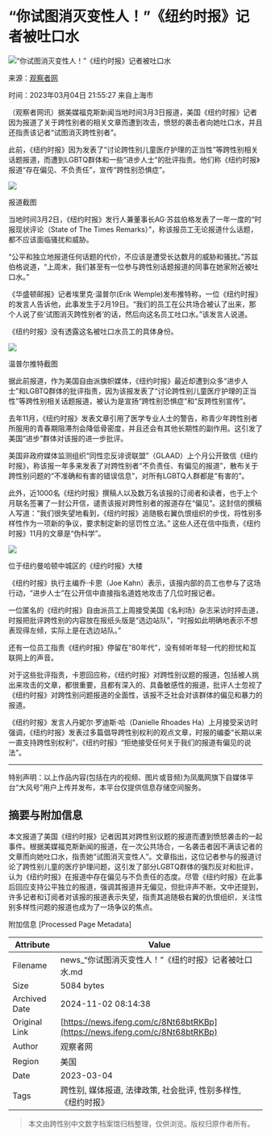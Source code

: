 # “你试图消灭变性人！”《纽约时报》记者被吐口水

![“你试图消灭变性人！”《纽约时报》记者被吐口水](//d.ifengimg.com/w121_h75_q90/x0.ifengimg.com/res/2023/220B2DDE629C4DC3B0AE9F308FBEF0AF03D7891D_size49_w1025_h292.png)

来源：[观察者网](https://ishare.ifeng.com/mediaShare/home/311993/media)

时间：2023年03月04日 21:55:27 来自上海市

（观察者网讯）据美媒福克斯新闻当地时间3月3日报道，美国《纽约时报》记者因为报道了关于跨性别者的相关文章而遭到攻击，愤怒的袭击者向她吐口水，并且还指责该记者“试图消灭跨性别者”。

此前，《纽约时报》因为发表了“讨论跨性别儿童医疗护理的正当性”等跨性别相关话题报道，而遭到LGBTQ群体和一些“进步人士”的批评指责。他们称《纽约时报》报道“存在偏见、不负责任”，宣传“跨性别恐惧症”。

![](https://x0.ifengimg.com/res/2023/220B2DDE629C4DC3B0AE9F308FBEF0AF03D7891D_size49_w1025_h292.png)

报道截图

当地时间3月2日，《纽约时报》发行人兼董事长AG·苏兹伯格发表了一年一度的“时报现状评论（State of The Times Remarks）”，称该报员工无论报道什么话题，都不应该面临骚扰和威胁。

“公平和独立地报道任何话题的代价，不应该是遭受长达数月的威胁和骚扰。”苏兹伯格说道，“上周末，我们甚至有一位参与跨性别话题报道的同事在她家附近被吐口水。”

《华盛顿邮报》记者埃里克·温普尔(Erik Wemple)发布推特称，一位《纽约时报》的发言人告诉他，此事发生于2月19日。“我们的员工在公共场合被认了出来，那个人说了些‘试图消灭跨性别者’的话，然后向这名员工吐口水。”该发言人说道。

《纽约时报》没有透露这名被吐口水员工的具体身份。

![](https://x0.ifengimg.com/res/2023/0B79D27F5FE89454C3DFC905ECAAD6C0986AA2AC_size45_w538_h326.png)

温普尔推特截图

据此前报道，作为美国自由派旗帜媒体，《纽约时报》最近却遭到众多“进步人士”和LGBTQ群体的批评指责，因为该报发表了“讨论跨性别儿童医疗护理的正当性”等跨性别相关话题报道，被认为是宣扬“跨性别恐惧症”和“反跨性别宣传”。

去年11月，《纽约时报》发表文章引用了医学专业人士的警告，称青少年跨性别者所服用的青春期阻滞剂会降低骨密度，并且还会有其他长期性的副作用。这引发了美国“进步”群体对该报的进一步批评。

美国非政府媒体监测组织“同性恋反诽谤联盟”（GLAAD）上个月公开致信《纽约时报》，称该报一年多来发表了对跨性别者“不负责任、有偏见的报道”，散布关于跨性别问题的“不准确和有害的错误信息”，对所有LGBTQ人群都是“有害的”。

此外，近1000名《纽约时报》撰稿人以及数万名该报的订阅者和读者，也于上个月联名签署了一封公开信，谴责该报对跨性别者的报道存在“偏见”。这封信的撰稿人写道：“我们很失望地看到，《纽约时报》追随极右翼仇恨组织的步伐，将性别多样性作为一项新的争议，要求制定新的惩罚性立法。” 这些人还在信中指责，《纽约时报》11月的文章是“伪科学”。

![](https://x0.ifengimg.com/res/2023/33A6EA1463E9DA85B320FD7F1D413DAC715A713C_size479_w713_h394.png)

位于纽约曼哈顿中城区的《纽约时报》大楼

《纽约时报》执行主编乔·卡恩（Joe Kahn）表示，该报内部的员工也参与了这场行动，“进步人士”在公开信中直接指名道姓地攻击了几位时报记者。

一位匿名的《纽约时报》自由派员工上周接受美国《名利场》杂志采访时抨击道，时报把批评跨性别的内容放在报纸头版是“选边站队”，“时报如此明确地表示不想表现得左倾，实际上是在选边站队。”

还有一位员工指责《纽约时报》停留在“80年代”，没有倾听年轻一代的担忧和互联网上的声音。

对于这些批评指责，卡恩回应称，《纽约时报》对跨性别议题的报道，包括被人挑出来攻击的文章，都很重要，且都有深入的、具备敏感性的报道，批评人士忽视了《纽约时报》对跨性别问题报道的全面性，该报不乏社会对该群体的偏见和暴力的报道。

《纽约时报》发言人丹妮尔·罗迪斯·哈（Danielle Rhoades Ha）上月接受采访时强调，《纽约时报》发表过多篇倡导跨性别权利的观点文章，时报的编委“长期以来一直支持跨性别权利”，《纽约时报》“拒绝接受任何关于我们的报道有偏见的说法”。

---

特别声明：以上作品内容(包括在内的视频、图片或音频)为凤凰网旗下自媒体平台“大风号”用户上传并发布，本平台仅提供信息存储空间服务。

## 摘要与附加信息

<!-- tcd_abstract -->
本文报道了美国《纽约时报》记者因其对跨性别议题的报道而遭到愤怒袭击的一起事件。根据美媒福克斯新闻的报道，在一次公共场合，一名袭击者因不满该记者的文章而向她吐口水，指责她“试图消灭变性人”。文章指出，这位记者参与的报道讨论了跨性别儿童的医疗护理问题，这引发了部分LGBTQ群体的强烈反对和批评，认为《纽约时报》在报道中存在偏见与不负责任的态度。尽管《纽约时报》在此事后回应支持公平独立的报道，强调其报道并无偏见，但批评声不断。文中还提到，许多记者和订阅者对该报的报道表示失望，指责其追随极右翼的仇恨组织，关注性别多样性问题的报道也成为了一场争议的焦点。
<!-- tcd_abstract_end -->

附加信息 [Processed Page Metadata]

| Attribute       | Value                                  |
|-----------------|----------------------------------------|
| Filename        | news_“你试图消灭变性人！”《纽约时报》记者被吐口水.md                             |
| Size            | 5084 bytes                           |
| Archived Date   | 2024-11-02 08:14:38                             |
| Original Link   | [https://news.ifeng.com/c/8Nt68btRKBp](https://news.ifeng.com/c/8Nt68btRKBp)                       |
| Author          | 观察者网                               |
| Region          | 美国                               |
| Date            | 2023-03-04                                 |
| Tags            | 跨性别, 媒体报道, 法律政策, 社会批评, 性别多样性, 《纽约时报》                                 |
>
> 本文由跨性别中文数字档案馆归档整理，仅供浏览。版权归原作者所有。
>